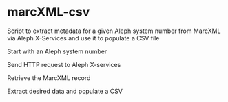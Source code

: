 marcXML-csv
===========

Script to extract metadata for a given Aleph system number from MarcXML via Aleph X-Services and use it to populate a CSV file

Start with an Aleph system number

Send HTTP request to Aleph X-services

Retrieve the MarcXML record

Extract desired data and populate a CSV
